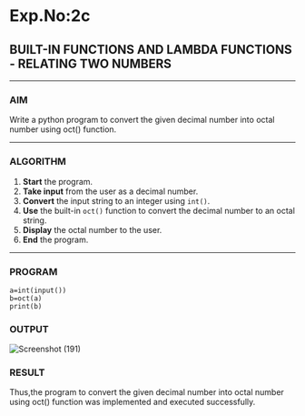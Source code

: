 # Exp.No:2c
## BUILT-IN FUNCTIONS AND LAMBDA FUNCTIONS - RELATING TWO NUMBERS

---

### AIM  
Write a python program to convert the given decimal number into octal number using oct() function.

---

### ALGORITHM

1. **Start** the program.
2. **Take input** from the user as a decimal number.
3. **Convert** the input string to an integer using `int()`.
4. **Use** the built-in `oct()` function to convert the decimal number to an octal string.
5. **Display** the octal number to the user.
6. **End** the program.

---

### PROGRAM

```
a=int(input())
b=oct(a)
print(b)
```

### OUTPUT

![Screenshot (191)](https://github.com/user-attachments/assets/faa84e8e-c20a-4294-a373-0b267d3cd42a)


### RESULT
Thus,the program to convert the given decimal number into octal number using oct() function was implemented and executed successfully.
